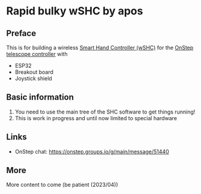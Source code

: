 # Rapid bulky wSHC by apos

## Preface
This is for building a wireless [Smart Hand Controller (wSHC)](https://onstep.groups.io/g/main/wiki/7152) for the [OnStep telescope controller](https://onstep.groups.io/g/main/wiki/Home) with

- ESP32
- Breakout board
- Joystick shield

## Basic information

1. You need to use the main tree of the SHC software to get things running!
2. This is work in progress and until now limited to special hardware

## Links

- OnStep chat: https://onstep.groups.io/g/main/message/51440 

## More 
More content to come (be patient (2023/04))
